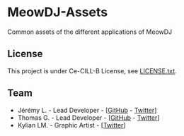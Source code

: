 # MeowDJ-Assets
Common assets of the different applications of MeowDJ

## License

This project is under Ce-CILL-B License, see [LICENSE.txt](https://github.com/MeowDJ/MeowDJ/blob/master/LICENSE.txt).


## Team

* Jérémy L. - Lead Developer - [[GitHub](https://github.com/IamBlueSlime) - [Twitter](https://twitter.com/iamblueslime)]
* Thomas G. - Lead Developer - [[GitHub](https://github.com/Thog) - [Twitter](https://twitter.com/Thog92dev)]
* Kylian LM. - Graphic Artist - [[Twitter](https://twitter.com/Kylian_LM)]
